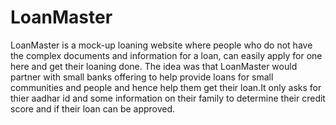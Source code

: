 # LoanMaster
LoanMaster is a mock-up loaning website where people who do not have the complex documents and information for a loan, can easily apply for one here and
get their loaning done. The idea was that LoanMaster would partner with small banks offering to help provide loans for small communities and people and
hence help them get their loan.It only asks for thier aadhar id and some information on their family to determine their credit score and
if their loan can be approved.

